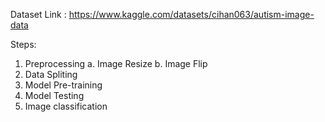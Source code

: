 Dataset Link : https://www.kaggle.com/datasets/cihan063/autism-image-data

Steps:
1. Preprocessing
  a. Image Resize
  b. Image Flip
2. Data Spliting 
3. Model Pre-training
4. Model Testing
5. Image classification
